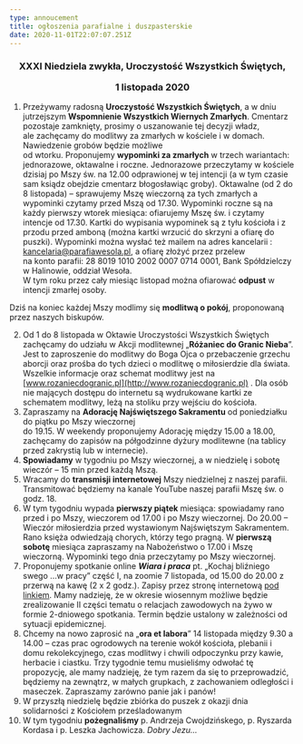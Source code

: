 ```yaml
---
type: annoucement
title: ogłoszenia parafialne i duszpasterskie
date: 2020-11-01T22:07:07.251Z
---
```

<!--StartFragment-->

<h3 style="text-align:center;">XXXI Niedziela zwykła, Uroczystość Wszystkich Świętych, 

1 listopada 2020</h3>

1. Przeżywamy radosną **Uroczystość Wszystkich Świętych**, a w dniu jutrzejszym **Wspomnienie Wszystkich Wiernych Zmarłych**. Cmentarz pozostaje zamknięty, prosimy o uszanowanie tej decyzji władz,\
   ale zachęcamy do modlitwy za zmarłych w kościele i w domach. Nawiedzenie grobów będzie możliwe\
   od wtorku. Proponujemy **wypominki za zmarłych** w trzech wariantach: jednorazowe, oktawalne i roczne. Jednorazowe przeczytamy w kościele dzisiaj po Mszy św. na 12.00 odprawionej w tej intencji (a w tym czasie sam ksiądz obejdzie cmentarz błogosławiąc groby). Oktawalne (od 2 do 8 listopada) – sprawujemy Mszę wieczorną za tych zmarłych a wypominki czytamy przed Mszą od 17.30. Wypominki roczne są na każdy pierwszy wtorek miesiąca: ofiarujemy Mszę św. i czytamy intencje od 17.30. Kartki do wypisania wypominek są z tyłu kościoła i z przodu przed amboną (można kartki wrzucić do skrzyni a ofiarę do puszki). Wypominki można wysłać też mailem na adres kancelarii : kancelaria@parafiawesola.pl, a ofiarę złożyć przez przelew\
   na konto parafii: 28 8019 1010 2002 0007 0714 0001, Bank Spółdzielczy w Halinowie, oddział Wesoła.\
   W tym roku przez cały miesiąc listopad można ofiarować **odpust** w intencji zmarłej osoby.

Dziś na koniec każdej Mszy modlimy się **modlitwą o pokój**, proponowaną przez naszych biskupów.

2. Od 1 do 8 listopada w Oktawie Uroczystości Wszystkich Świętych zachęcamy do udziału w Akcji modlitewnej „**Różaniec do Granic Nieba**”. Jest to zaproszenie do modlitwy do Boga Ojca o przebaczenie grzechu aborcji oraz prośba do tych dzieci o modlitwę o miłosierdzie dla świata. Wszelkie informacje oraz schemat modlitwy jest na [www.rozaniecdogranic.pl](http://www.rozaniecdogranic.pl) . Dla osób nie mających dostępu do internetu są wydrukowane kartki ze schematem modlitwy, leżą na stoliku przy wejściu do kościoła.
3. Zapraszamy na **Adorację Najświętszego Sakramentu** od poniedziałku do piątku po Mszy wieczornej\
   do 19.15. W weekendy proponujemy Adorację między 15.00 a 18.00, zachęcamy do zapisów na półgodzinne dyżury modlitewne (na tablicy przed zakrystią lub w internecie).
4. **Spowiadamy** w tygodniu po Mszy wieczornej, a w niedzielę i sobotę wieczór – 15 min przed każdą Mszą.
5. Wracamy do **transmisji internetowej** Mszy niedzielnej z naszej parafii. Transmitować będziemy na kanale YouTube naszej parafii Mszę św. o godz. 18.
6. W tym tygodniu wypada **pierwszy piątek** miesiąca: spowiadamy rano przed i po Mszy, wieczorem od 17.00 i po Mszy wieczornej. Do 20.00 – Wieczór miłosierdzia przed wystawionym Najświętszym Sakramentem. Rano księża odwiedzają chorych, którzy tego pragną. W **pierwszą sobotę** miesiąca zapraszamy na Nabożeństwo o 17.00 i Mszę wieczorną. Wypominki tego dnia przeczytamy po Mszy wieczornej.
7. Proponujemy spotkanie online ***Wiara i praca*** pt. „Kochaj bliźniego swego …w pracy” część I, na zoomie 7 listopada, od 15.00 do 20.00 z przerwą na kawę (2 x 2 godz.). Zapisy przez stronę internetową [pod linkiem](https://www.chemin-neuf.pl/pl/homepage/nasze-propozycje/wiara-i-praca/5f6087e5396588b6769de2c0/weekend-wiara-i-praca). Mamy nadzieję, że w okresie wiosennym możliwe będzie zrealizowanie II części tematu o relacjach zawodowych na żywo w formie 2-dniowego spotkania. Termin będzie ustalony w zależności od sytuacji epidemicznej.
8. Chcemy na nowo zaprosić na „**ora et labora**” 14 listopada między 9.30 a 14.00 – czas prac ogrodowych na terenie wokół kościoła, plebanii i domu rekolekcyjnego, czas modlitwy i chwili odpoczynku przy kawie, herbacie i ciastku. Trzy tygodnie temu musieliśmy odwołać tę propozycję, ale mamy nadzieję, że tym razem da się to przeprowadzić, będziemy na zewnątrz, w małych grupkach, z zachowaniem odległości i maseczek. Zapraszamy zarówno panie jak i panów!
9. W przyszłą niedzielę będzie zbiórka do puszek z okazji dnia solidarności z Kościołem prześladowanym
10. W tym tygodniu **pożegnaliśmy** p. Andrzeja Cwojdzińskego, p. Ryszarda Kordasa i p. Leszka Jachowicza. *Dobry Jezu…*

<!--EndFragment-->